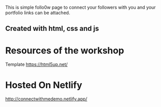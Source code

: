 This is simple follo0w page to connect your followers with you and your portfolio links can be attached.
## Created with html, css and js
# Resources of the workshop
Template https://html5up.net/
# Hosted On Netlify
http://connectwithmedemo.netlify.app/
